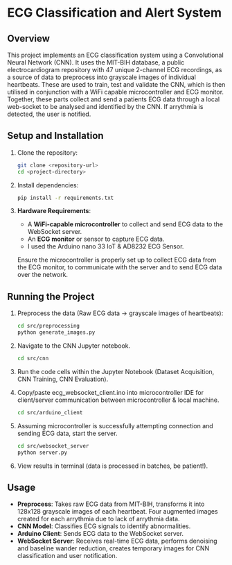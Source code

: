 # ECG Classification and Alert System

## Overview
This project implements an ECG classification system using a Convolutional Neural Network (CNN). It uses the MIT-BIH database, a public electrocardiogram repository with 47 unique 2-channel ECG recordings, as a source of data to preprocess into grayscale images of individual heartbeats. These are used to train, test and validate the CNN, which is then utilised in conjunction with a WiFi capable microcontroller and ECG monitor. Together, these parts collect and send a patients ECG data through a local web-socket to be analysed and identified by the CNN. If arrythmia is detected, the user is notified.

## Setup and Installation

1. Clone the repository:
    ```bash
    git clone <repository-url>
    cd <project-directory>
    ```

2. Install dependencies:
    ```bash
    pip install -r requirements.txt
    ```

3. **Hardware Requirements**:
    - A **WiFi-capable microcontroller** to collect and send ECG data to the WebSocket server.
    - An **ECG monitor** or sensor to capture ECG data.
    - I used the Arduino nano 33 IoT & AD8232 ECG Sensor.
    
    Ensure the microcontroller is properly set up to collect ECG data from the ECG monitor, to communicate with the server and to send ECG data over the network.

## Running the Project

1. Preprocess the data (Raw ECG data -> grayscale images of heartbeats):
    ```bash
    cd src/preprocessing
    python generate_images.py
    ```

2. Navigate to the CNN Jupyter notebook.
    ```bash
    cd src/cnn
    ```

3. Run the code cells within the Jupyter Notebook (Dataset Acquisition, CNN Training, CNN Evaluation).

4. Copy/paste ecg_websocket_client.ino into microcontroller IDE for client/server communication between microcontroller & local machine.
    ```bash
    cd src/arduino_client
    ```

5. Assuming microcontroller is successfully attempting connection and sending ECG data, start the server.
    ```bash
    cd src/websocket_server
    python server.py
    ```

6. View results in terminal (data is processed in batches, be patient!).

## Usage

- **Preprocess**: Takes raw ECG data from MIT-BIH, transforms it into 128x128 grayscale images of each heartbeat. Four augmented images created for each arrythmia due to lack of arrythmia data.
- **CNN Model**: Classifies ECG signals to identify abnormalities.
- **Arduino Client**: Sends ECG data to the WebSocket server.
- **WebSocket Server**: Receives real-time ECG data, performs denoising and baseline wander reduction, creates temporary images for CNN classification and user notification.
